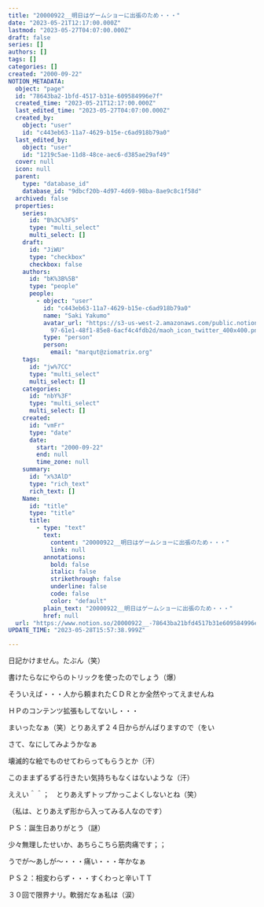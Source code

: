 ```yaml
---
title: "20000922__明日はゲームショーに出張のため・・・"
date: "2023-05-21T12:17:00.000Z"
lastmod: "2023-05-27T04:07:00.000Z"
draft: false
series: []
authors: []
tags: []
categories: []
created: "2000-09-22"
NOTION_METADATA:
  object: "page"
  id: "78643ba2-1bfd-4517-b31e-609584996e7f"
  created_time: "2023-05-21T12:17:00.000Z"
  last_edited_time: "2023-05-27T04:07:00.000Z"
  created_by:
    object: "user"
    id: "c443eb63-11a7-4629-b15e-c6ad918b79a0"
  last_edited_by:
    object: "user"
    id: "1219c5ae-11d8-48ce-aec6-d385ae29af49"
  cover: null
  icon: null
  parent:
    type: "database_id"
    database_id: "9dbcf20b-4d97-4d69-98ba-8ae9c8c1f58d"
  archived: false
  properties:
    series:
      id: "B%3C%3FS"
      type: "multi_select"
      multi_select: []
    draft:
      id: "JiWU"
      type: "checkbox"
      checkbox: false
    authors:
      id: "bK%3B%5B"
      type: "people"
      people:
        - object: "user"
          id: "c443eb63-11a7-4629-b15e-c6ad918b79a0"
          name: "Saki Yakumo"
          avatar_url: "https://s3-us-west-2.amazonaws.com/public.notion-static.com/3ad1c4\
            97-61e1-48f1-85e8-6acf4c4fdb2d/maoh_icon_twitter_400x400.png"
          type: "person"
          person:
            email: "marqut@ziomatrix.org"
    tags:
      id: "jw%7CC"
      type: "multi_select"
      multi_select: []
    categories:
      id: "nbY%3F"
      type: "multi_select"
      multi_select: []
    created:
      id: "vmFr"
      type: "date"
      date:
        start: "2000-09-22"
        end: null
        time_zone: null
    summary:
      id: "x%3AlD"
      type: "rich_text"
      rich_text: []
    Name:
      id: "title"
      type: "title"
      title:
        - type: "text"
          text:
            content: "20000922__明日はゲームショーに出張のため・・・"
            link: null
          annotations:
            bold: false
            italic: false
            strikethrough: false
            underline: false
            code: false
            color: "default"
          plain_text: "20000922__明日はゲームショーに出張のため・・・"
          href: null
  url: "https://www.notion.so/20000922__-78643ba21bfd4517b31e609584996e7f"
UPDATE_TIME: "2023-05-28T15:57:38.999Z"

---
```

<link rel="stylesheet" href="https://cdn.jsdelivr.net/npm/katex@0.16.2/dist/katex.min.css" integrity="sha384-bYdxxUwYipFNohQlHt0bjN/LCpueqWz13HufFEV1SUatKs1cm4L6fFgCi1jT643X" crossorigin="anonymous">


日記かけません。たぶん（笑）


書けたらなにやらのトリックを使ったのでしょう（爆）


そういえば・・・人から頼まれたＣＤＲとか全然やってえませんね


ＨＰのコンテンツ拡張もしてないし・・・


まいったなぁ（笑）とりあえず２４日からがんばりますので（をい


さて、なにしてみようかなぁ


壊滅的な絵でものせてわらってもらうとか（汗）


このままずるずる行きたい気持ちもなくはないような（汗）


ええい＾＾；　とりあえずトップかっこよくしないとね（笑）


（私は、とりあえず形から入ってみる人なのです）


ＰＳ：誕生日ありがとう（謎）


少々無理したせいか、あちらこちら筋肉痛です；；


うでが～あしが～・・・痛い・・・年かなぁ


ＰＳ２：相変わらず・・・すくわっと辛いＴＴ


３０回で限界ナリ。軟弱だなぁ私は（涙）

